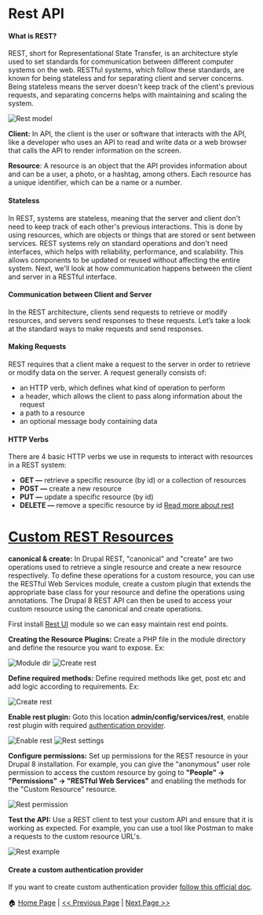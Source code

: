 # Rest API #

#### What is REST? ####
REST, short for Representational State Transfer, is an architecture style used to set standards for communication between different computer systems on the web. RESTful systems, which follow these standards, are known for being stateless and for separating client and server concerns. Being stateless means the server doesn't keep track of the client's previous requests, and separating concerns helps with maintaining and scaling the system. 

![Rest model](/images/rest-model.png)

**Client:** In API, the client is the user or software that interacts with the API, like a developer who uses an API to read and write data or a web browser that calls the API to render information on the screen.

**Resource**: A resource is an object that the API provides information about and can be a user, a photo, or a hashtag, among others. Each resource has a unique identifier, which can be a name or a number.

#### Stateless ####

In REST, systems are stateless, meaning that the server and client don't need to keep track of each other's previous interactions. This is done by using resources, which are objects or things that are stored or sent between services. REST systems rely on standard operations and don't need interfaces, which helps with reliability, performance, and scalability. This allows components to be updated or reused without affecting the entire system. Next, we'll look at how communication happens between the client and server in a RESTful interface.

#### Communication between Client and Server ####

In the REST architecture, clients send requests to retrieve or modify resources, and servers send responses to these requests. Let’s take a look at the standard ways to make requests and send responses.

#### Making Requests ####

REST requires that a client make a request to the server in order to retrieve or modify data on the server. A request generally consists of:

- an HTTP verb, which defines what kind of operation to perform
- a header, which allows the client to pass along information about the request
- a path to a resource
- an optional message body containing data

#### HTTP Verbs ####

There are 4 basic HTTP verbs we use in requests to interact with resources in a REST system:

- **GET —** retrieve a specific resource (by id) or a collection of resources
- **POST —** create a new resource
- **PUT —** update a specific resource (by id)
- **DELETE —** remove a specific resource by id
[Read more about rest](https://www.codecademy.com/article/what-is-rest)

# [Custom REST Resources](https://www.drupal.org/docs/drupal-apis/restful-web-services-api/custom-rest-resources) #

**canonical & create:** In Drupal REST, "canonical" and "create" are two operations used to retrieve a single resource and create a new resource respectively. To define these operations for a custom resource, you can use the RESTful Web Services module, create a custom plugin that extends the appropriate base class for your resource and define the operations using annotations. The Drupal 8 REST API can then be used to access your custom resource using the canonical and create operations.

First install [Rest UI](https://www.drupal.org/project/restui) module so we can easy maintain rest end points.

**Creating the Resource Plugins:** Create a PHP file in the module directory and define the resource you want to expose. Ex:

![Module dir](/images/module-dir.png)
![Create rest](/images/create-rest.png)

**Define required methods:** Define required methods like get, post etc and add logic according to requirements. Ex:

![Create rest](/images/define-methods.png)

**Enable rest plugin:** Goto this location **admin/config/services/rest**, enable rest plugin with required [authentication provider](https://www.drupal.org/docs/8/api/authentication-api/overview).

![Enable rest](/images/Enable-rest-resource.png)
![Rest settings](/images/rest-settings.png)

**Configure permissions:** Set up permissions for the REST resource in your Drupal 8 installation. For example, you can give the "anonymous" user role permission to access the custom resource by going to **"People" -> "Permissions" -> "RESTful Web Services"** and enabling the methods for the "Custom Resource" resource.

![Rest permission](/images/Rest-permission.png)

**Test the API:** Use a REST client to test your custom API and ensure that it is working as expected. For example, you can use a tool like Postman to make a requests to the custom resource URL's.

![Rest example](/images/rest-example.png)

#### Create a custom authentication provider ####

If you want to create custom authentication provider [follow this official doc](https://www.drupal.org/docs/drupal-apis/authentication-api/create-a-custom-authentication-provider).

:house: [Home Page](README.md) | [<< Previous Page](services-and-di.md) | [Next Page >>](caching.md)
